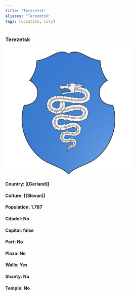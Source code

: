 ```yaml
---
title: "Terezetsk"
aliases: "Terezetsk"
tags: [Location, City]
---
```

### Terezetsk
![](attachment/6090005d6f69f6d9b9c8448311a2a09c.svg)

#### Country: [[Garland]]

#### Culture: [[Slovan]]

#### Population: 1.787

#### Citadel: No

#### Capital: false

#### Port: No

#### Plaza: No

#### Walls: Yes

#### Shanty: No

#### Temple: No

